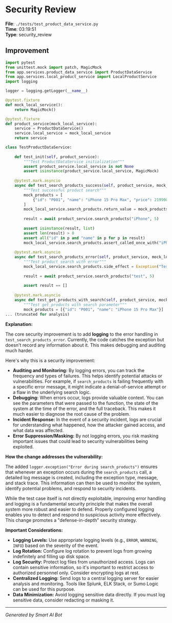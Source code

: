 # Security Review

**File**: `./tests/test_product_data_service.py`  
**Time**: 03:19:51  
**Type**: security_review

## Improvement

```python
import pytest
from unittest.mock import patch, MagicMock
from app.services.product_data_service import ProductDataService
from app.services.local_product_service import LocalProductService
import logging

logger = logging.getLogger(__name__)

@pytest.fixture
def mock_local_service():
    return MagicMock()

@pytest.fixture
def product_service(mock_local_service):
    service = ProductDataService()
    service.local_service = mock_local_service
    return service

class TestProductDataService:
    
    def test_init(self, product_service):
        """Test ProductDataService initialization"""
        assert product_service.local_service is not None
        assert isinstance(product_service.local_service, MagicMock)
    
    @pytest.mark.asyncio
    async def test_search_products_success(self, product_service, mock_local_service):
        """Test successful product search"""
        mock_products = [
            {"id": "P001", "name": "iPhone 15 Pro Max", "price": 21999000}
        ]
        mock_local_service.search_products.return_value = mock_products
        
        result = await product_service.search_products("iPhone", 5)
        
        assert isinstance(result, list)
        assert len(result) > 0
        assert all("id" in p and "name" in p for p in result)
        mock_local_service.search_products.assert_called_once_with("iPhone", 5)
    
    @pytest.mark.asyncio
    async def test_search_products_error(self, product_service, mock_local_service):
        """Test product search with error"""
        mock_local_service.search_products.side_effect = Exception("Test error")
        
        result = await product_service.search_products("test", 5)
        
        assert result == []
    
    @pytest.mark.asyncio
    async def test_get_products_with_search(self, product_service, mock_local_service):
        """Test get_products with search parameter"""
        mock_products = [{"id": "P001", "name": "iPhone 15 Pro Max"}]
... (truncated for analysis)

```

**Explanation:**

The core security improvement is to add **logging** to the error handling in `test_search_products_error`.  Currently, the code catches the exception but doesn't record any information about it. This makes debugging and auditing much harder.

Here's why this is a security improvement:

*   **Auditing and Monitoring:** By logging errors, you can track the frequency and types of failures. This helps identify potential attacks or vulnerabilities.  For example, if `search_products` is failing frequently with a specific error message, it might indicate a denial-of-service attempt or a flaw in the underlying search logic.
*   **Debugging:**  When errors occur, logs provide valuable context. You can see the parameters that were passed to the function, the state of the system at the time of the error, and the full traceback.  This makes it much easier to diagnose the root cause of the problem.
*   **Incident Response:** In the event of a security incident, logs are crucial for understanding what happened, how the attacker gained access, and what data was affected.
*   **Error Suppression/Masking:** By not logging errors, you risk masking important issues that could lead to security vulnerabilities being exploited.

**How the change addresses the vulnerability:**

The added `logger.exception("Error during search_products")` ensures that whenever an exception occurs during the `search_products` call, a detailed log message is created, including the exception type, message, and stack trace.  This information can then be used to monitor the system, identify potential problems, and respond to security incidents.

While the test case itself is not directly exploitable, improving error handling and logging is a fundamental security principle that makes the overall system more robust and easier to defend. Properly configured logging enables you to detect and respond to suspicious activity more effectively.  This change promotes a "defense-in-depth" security strategy.

**Important Considerations:**

*   **Logging Levels:**  Use appropriate logging levels (e.g., `ERROR`, `WARNING`, `INFO`) based on the severity of the event.
*   **Log Rotation:**  Configure log rotation to prevent logs from growing indefinitely and filling up disk space.
*   **Log Security:**  Protect log files from unauthorized access.  Logs can contain sensitive information, so it's important to restrict access to authorized personnel only.  Consider encrypting logs at rest.
*   **Centralized Logging:**  Send logs to a central logging server for easier analysis and monitoring. Tools like Splunk, ELK Stack, or Sumo Logic can be used for this purpose.
*   **Data Minimization:** Avoid logging sensitive data directly. If you must log sensitive data, consider redacting or masking it.

---
*Generated by Smart AI Bot*
